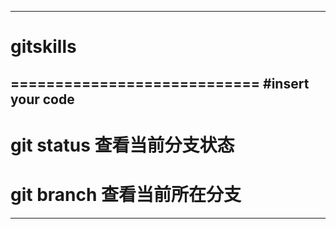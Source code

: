 **************************************************************
# gitskills
============================
#insert your code
----------------------------
# git status 查看当前分支状态
# git branch 查看当前所在分支
**************************************************************